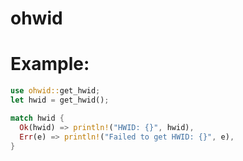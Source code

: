 # ohwid

# Example:
```rs
use ohwid::get_hwid;
let hwid = get_hwid();

match hwid {
  Ok(hwid) => println!("HWID: {}", hwid),
  Err(e) => println!("Failed to get HWID: {}", e),
}
```
